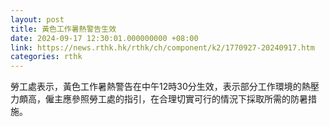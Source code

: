 ```yaml
---
layout: post
title: 黃色工作暑熱警告生效
date: 2024-09-17 12:30:01.000000000 +08:00
link: https://news.rthk.hk/rthk/ch/component/k2/1770927-20240917.htm
categories: rthk
---
```


勞工處表示，黃色工作暑熱警告在中午12時30分生效，表示部分工作環境的熱壓力頗高，僱主應參照勞工處的指引，在合理切實可行的情況下採取所需的防暑措施。
